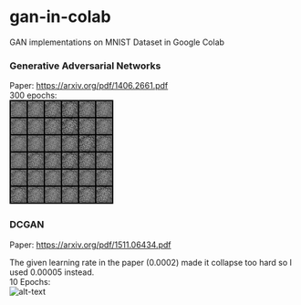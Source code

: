 # gan-in-colab
GAN implementations on MNIST Dataset in Google Colab

### Generative Adversarial Networks

Paper: https://arxiv.org/pdf/1406.2661.pdf  
300 epochs:  
![](gifs/vanilla_10_fps.gif)

### DCGAN

Paper: https://arxiv.org/pdf/1511.06434.pdf

The given learning rate in the paper (0.0002) made it collapse too hard so I used 0.00005 instead.  
10 Epochs:  
![alt-text](gifs/dcgan_10_fps.gif)
